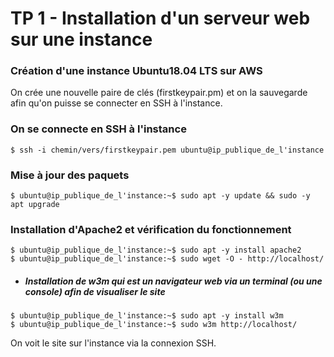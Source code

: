 # TP 1 - Installation d'un serveur web sur une instance

### Création d'une instance Ubuntu18.04 LTS sur AWS 

On crée une nouvelle paire de clés (firstkeypair.pm) et on la sauvegarde afin qu'on puisse se connecter en SSH à l'instance.

### On se connecte en SSH à l'instance
~~~~
$ ssh -i chemin/vers/firstkeypair.pem ubuntu@ip_publique_de_l'instance
~~~~

### Mise à jour des paquets 
~~~~
$ ubuntu@ip_publique_de_l'instance:~$ sudo apt -y update && sudo -y apt upgrade
~~~~

### Installation d'Apache2 et vérification du fonctionnement
~~~~
$ ubuntu@ip_publique_de_l'instance:~$ sudo apt -y install apache2
$ ubuntu@ip_publique_de_l'instance:~$ sudo wget -O - http://localhost/
~~~~
* ##### Installation de w3m qui est un navigateur web via un terminal (ou une console) afin de visualiser le site 
~~~~
$ ubuntu@ip_publique_de_l'instance:~$ sudo apt -y install w3m
$ ubuntu@ip_publique_de_l'instance:~$ sudo w3m http://localhost/
~~~~

On voit le site sur l'instance via la connexion SSH.